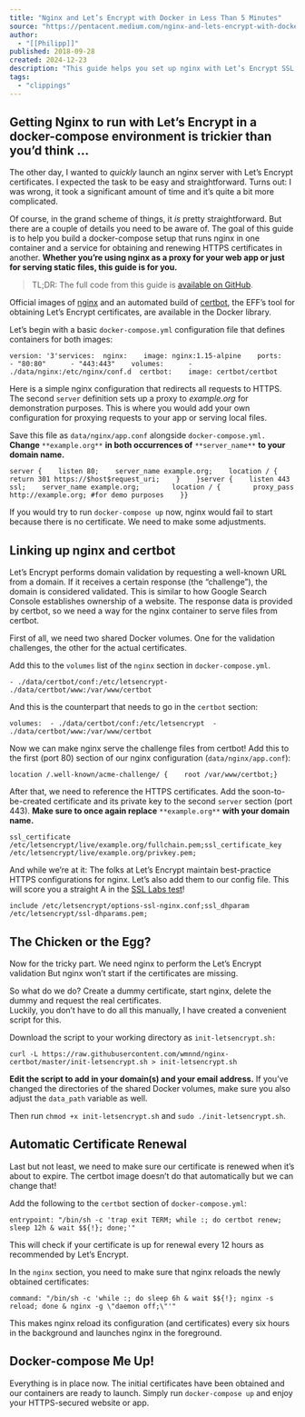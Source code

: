 ```yaml
---
title: "Nginx and Let’s Encrypt with Docker in Less Than 5 Minutes"
source: "https://pentacent.medium.com/nginx-and-lets-encrypt-with-docker-in-less-than-5-minutes-b4b8a60d3a71"
author:
  - "[[Philipp]]"
published: 2018-09-28
created: 2024-12-23
description: "This guide helps you set up nginx with Let’s Encrypt SSL certificats in a docker-compose environment."
tags:
  - "clippings"
---
```

## Getting Nginx to run with Let’s Encrypt in a docker-compose environment is trickier than you’d think …

The other day, I wanted to *quickly* launch an nginx server with Let’s Encrypt certificates. I expected the task to be easy and straightforward. Turns out: I was wrong, it took a significant amount of time and it’s quite a bit more complicated.

Of course, in the grand scheme of things, it *is* pretty straightforward. But there are a couple of details you need to be aware of. The goal of this guide is to help you build a docker-compose setup that runs nginx in one container and a service for obtaining and renewing HTTPS certificates in another. **Whether you’re using nginx as a proxy for your web app or just for serving static files, this guide is for you.**

> TL;DR: The full code from this guide is [available on GitHub](https://github.com/wmnnd/nginx-certbot).

Official images of [nginx](https://hub.docker.com/_/nginx/) and an automated build of [certbot](https://hub.docker.com/r/certbot/certbot/), the EFF’s tool for obtaining Let’s Encrypt certificates, are available in the Docker library.

Let’s begin with a basic `docker-compose.yml` configuration file that defines containers for both images:

```
version: '3'services:  nginx:    image: nginx:1.15-alpine    ports:      - "80:80"      - "443:443"    volumes:      - ./data/nginx:/etc/nginx/conf.d  certbot:    image: certbot/certbot
```

Here is a simple nginx configuration that redirects all requests to HTTPS. The second `server` definition sets up a proxy to *example.org* for demonstration purposes. This is where you would add your own configuration for proxying requests to your app or serving local files.

Save this file as `data/nginx/app.conf` alongside `docker-compose.yml.` **Change** `**example.org**` **in both occurrences of** `**server_name**` **to your domain name.**

```
server {    listen 80;    server_name example.org;    location / {        return 301 https://$host$request_uri;    }    }server {    listen 443 ssl;    server_name example.org;        location / {        proxy_pass http://example.org; #for demo purposes    }}
```

If you would try to run `docker-compose up` now, nginx would fail to start because there is no certificate. We need to make some adjustments.

## Linking up nginx and certbot

Let’s Encrypt performs domain validation by requesting a well-known URL from a domain. If it receives a certain response (the “challenge”), the domain is considered validated. This is similar to how Google Search Console establishes ownership of a website. The response data is provided by certbot, so we need a way for the nginx container to serve files from certbot.

First of all, we need two shared Docker volumes. One for the validation challenges, the other for the actual certificates.

Add this to the `volumes` list of the `nginx` section in `docker-compose.yml`.

```
- ./data/certbot/conf:/etc/letsencrypt- ./data/certbot/www:/var/www/certbot
```

And this is the counterpart that needs to go in the `certbot` section:

```
volumes:  - ./data/certbot/conf:/etc/letsencrypt  - ./data/certbot/www:/var/www/certbot
```

Now we can make nginx serve the challenge files from certbot! Add this to the first (port 80) section of our nginx configuration (`data/nginx/app.conf`):

```
location /.well-known/acme-challenge/ {    root /var/www/certbot;}
```

After that, we need to reference the HTTPS certificates. Add the soon-to-be-created certificate and its private key to the second `server` section (port 443). **Make sure to once again replace** `**example.org**` **with your domain name.**

```
ssl_certificate /etc/letsencrypt/live/example.org/fullchain.pem;ssl_certificate_key /etc/letsencrypt/live/example.org/privkey.pem;
```

And while we’re at it: The folks at Let’s Encrypt maintain best-practice HTTPS configurations for nginx. Let’s also add them to our config file. This will score you a straight A in the [SSL Labs test](https://www.ssllabs.com/index.html)!

```
include /etc/letsencrypt/options-ssl-nginx.conf;ssl_dhparam /etc/letsencrypt/ssl-dhparams.pem;
```

## The Chicken or the Egg?

Now for the tricky part. We need nginx to perform the Let’s Encrypt validation But nginx won’t start if the certificates are missing.

So what do we do? Create a dummy certificate, start nginx, delete the dummy and request the real certificates.  
Luckily, you don’t have to do all this manually, I have created a convenient script for this.

Download the script to your working directory as `init-letsencrypt.sh:`

```
curl -L https://raw.githubusercontent.com/wmnnd/nginx-certbot/master/init-letsencrypt.sh > init-letsencrypt.sh
```

**Edit the script to add in your domain(s) and your email address.** If you’ve changed the directories of the shared Docker volumes, make sure you also adjust the `data_path` variable as well.

Then run `chmod +x init-letsencrypt.sh` and `sudo ./init-letsencrypt.sh`.

## Automatic Certificate Renewal

Last but not least, we need to make sure our certificate is renewed when it’s about to expire. The certbot image doesn’t do that automatically but we can change that!

Add the following to the `certbot` section of `docker-compose.yml`:

```
entrypoint: "/bin/sh -c 'trap exit TERM; while :; do certbot renew; sleep 12h & wait $${!}; done;'"
```

This will check if your certificate is up for renewal every 12 hours as recommended by Let’s Encrypt.

In the `nginx` section, you need to make sure that nginx reloads the newly obtained certificates:

```
command: "/bin/sh -c 'while :; do sleep 6h & wait $${!}; nginx -s reload; done & nginx -g \"daemon off;\"'"
```

This makes nginx reload its configuration (and certificates) every six hours in the background and launches nginx in the foreground.

## Docker-compose Me Up!

Everything is in place now. The initial certificates have been obtained and our containers are ready to launch. Simply run `docker-compose up` and enjoy your HTTPS-secured website or app.